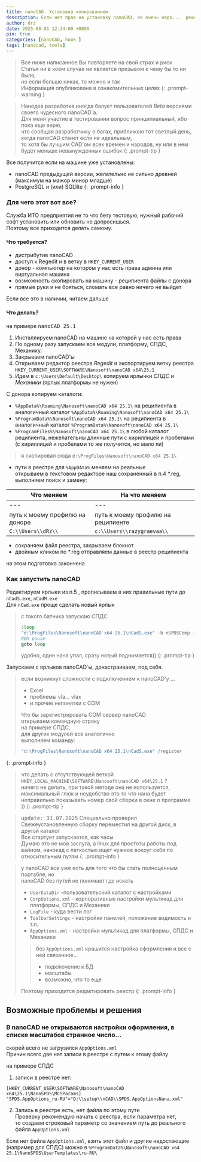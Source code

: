 ```yaml
---
title: nanoCAD. Установка копированием
description: Если нет прав на установку nanoCAD, но очень надо...  решение есть.
author: drz
date: 2025-08-01 12:34:00 +0800
pin: true
categories: [nanoCAD, hook ]
tags: [nanocad, tools]
---
```



> Все ниже написанное Вы повторяете на свой страх и риск\
> Статья ни в коем случае не является призывом к чему бы то ни было, \
> но если больше никак, то можно и так \
> Информация опубликована в ознакомительных целях
{: .prompt-warning }


> Нанодев разработка иногда балует пользователей _Beta_ версиями своего чудесного nanoCAD`a.\
> Для меня участие в тестировании вопрос принципиальный, ибо пока еще верю,\
> что сообщая разработчику о багах, приближаю тот светлый день, когда nanoCAD станет если не идеальным,\
> то хотя бы лучшим CAD'ом всех времен и народов, ну или в нем будет меньше невынужденных ошибок
{: .prompt-tip }


Все получится если на машине уже установлены:
 -  nanoCAD предыдущей версии, желательно не сильно древней (максимум на мажор минор младше)
 - PostgreSQL и (или) SQLlite
{: .prompt-info }

### Для чего этот вот все?

Служба ИТО предприятия не то что бету тестовую, нужный рабочий софт установить или обновить не допросишься.\
Поэтому все приходится делать самому.

#### Что требуется?

- дистрибутив  nanoCAD
- доступ к Regedit и в ветку в `HKEY_CURRENT_USER` 
- донор - компьютер на котором у нас есть права админа или виртуальная машина 
- возможность скопировать на машину - реципиента файлы с донора
- прямые руки и не бояться, сломать все равно ничего не выйдет

Если все это в наличии, читаем дальше

#### Что делать?

на примере <kbd>nanoCAD 25.1</kbd>

1. Инсталлируем  nanoCAD на машине на которой у нас есть права
2. По одному разу запускаем все модули, платформу, СПДС, Механику.
3. Закрываем nanoCAD'ы
4. Открываем редактор реестра _Regedit_ и экспортируем ветку реестра `HKEY_CURRENT_USER\SOFTWARE\Nanosoft\nanoCAD x64\25.1`
5. Идем в `c:\Users\Default\Desktop\` копируем ярлычки _СПДС_ и _Механики_ (ярлык платформы не нужен)

 С донора копируем каталоги:
 - `%AppData%\Roaming\Nanosoft\nanoCAD x64 25.1\` на реципиента в аналогичный каталог `%AppData%\Roaming\Nanosoft\nanoCAD x64 25.1\`
-  `%ProgramData%\Nanosoft\nanoCAD x64 25.1\` на реципиента в аналогичный каталог `%ProgramData%\Nanosoft\nanoCAD x64 25.1\`
 - `%ProgramFiles%\Nanosoft\nanoCAD x64 25.1\` в любой каталог реципиента, нежелательны длинные пути с кириллицей и пробелами (с кириллицей и пробелами то же получится, но мало ли) 
 
> я скопировал сюда `d:\ProgFiles\Nanosoft\nanoCAD x64 25.1\` 

  - пути в реестре для `%AppDAta%` меняем на реальные \
  открываем в текстовом редакторе наш сохраненный в п.4 \*.reg, выполняем поиск и замену:
  
  |Что меняем|На что меняем|
  |---|---|
  |---|---|
  |путь к моему профилю на доноре |путь к моему профилю на реципиенте|
  |`C:\\Users\\dRz\\` |`c:\\Users\\razygraevaa\\`|
  
- сохраняем файл реестра, закрываем блокнот
- двойным кликом по \*.reg отправляем данные в реестр реципиента

на этом подготовка закончена
 
### Как запустить nanoCAD


Редактируем ярлыки из п.5 , прописываем в них правильные пути до `nCadS.exe`, `nCadM.exe`\
Для `nCad.exe` проще сделать новый ярлык

> с такого батника запускаю СПДС
> 
> ```bat
> :loop
> "d:\ProgFiles\Nanosoft\nanoCAD x64 25.1\nCadS.exe" -b nSPDSComp -r SPDS -a nanoCAD_x64_SPDS_25.1 -oleid {729C2166-C825-455C-80F0-5E5F48C23E8E}
> REM pause
> goto loop
> ```
> удобно, один нана упал, сразу новый поднимается))
{: .prompt-tip }

Запускаем с ярлыков nanoCAD`ы, донастраиваем, под себя.

> если возникнут сложности с подключением к nanoCAD'у ...
> - Excel 
> - проблемы vla... vlax 
> - и прочие непонятки с COM
> 
> Что бы зарегистрировать COM сервер nanoCAD\
> открываем командную строку\
> на примере СПДС,\
> для других модулей все аналогично\
>  выполняем команду:
> ```bat
> "d:\ProgFiles\Nanosoft\nanoCAD x64 25.1\nCadS.exe" /register
> ```
{: .prompt-info }

> что делать с отсутствующей веткой `HKEY_LOCAL_MACHINE\SOFTWARE\Nanosoft\nanoCAD x64\25.1` ?\
> ничего не делать, при такой методе она не используется,\
> максимальный глюк и неудобство это то что нана будет неправильно показывать номер свой сборки в окне о программе ))
{: .prompt-tip }

> <kbd>update: 31.07.2025</kbd>
> Специально проверил\
> Свежеустановленную сборку переместил на другой диск, в другой каталог\
> Все стартует запускается, как часы\
> Думаю это не моя заслуга, а linux для простоты работы под вайном, нанокад  с легкостью ищет нужное вокруг себя по относительным путям
{: .prompt-info }

> у nanoCAD все уже есть для того что бы стать полноценным портабле, но\
>  nanoCAD без путей не понимает где искать
> - `UserDataDir` -пользовательский каталог с настройками  
> - `CorpOptions.xml` - корпоративные настройки мультикад для платформы, СПДС и Механики
> - `LogFile` - куда вести лог
> - `ToolbarSettings` - настройки панелей, положение видимость и т.п.
> - `AppOptions.xml` - настройки мультикад для платформы, СПДС и Механики
> >  без `AppOptions.xml` крашится настройка оформления и все с ней связанное...
> > - подключение к БД
> > - масштабы
> >- возможно, что то еще
> 
> Поэтому приходится редактировать реестр
{: .prompt-info }

## Возможные проблемы и решения

### В nanoCAD не открываются настройки оформления, в списке масштабов странное число...

скорей всего не загрузился  `AppOptions.xml`\
Причин всего две нет записи в реестре с путем к этому файлу 

на примере СПДС

1. записи в реестре нет:

``` 
[HKEY_CURRENT_USER\SOFTWARE\Nanosoft\nanoCAD x64\25.1\NanoSPDS\MCSParams]
"SPDS.AppOptions_ru-RU"="D:\\setup\\nCAD\\SPDS.AppOptionsNana.xml"
```

2. Запись в реестре есть, нет файла по этому пути\
Проверку рекомендую начать с реестра, если параметра нет,\
то создаем строковый параметр со значением путь до реального файла `AppOptions.xml`

 Если нет файла `AppOptions.xml`, взять этот файл и другие недостающие (например для СПДС) можно в 
 `%ProgramData%\Nanosoft\nanoCAD x64 25.1\NanoSPDS\UserTemplates\ru-RU\`
